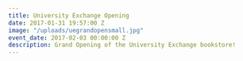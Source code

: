 ```yaml
---
title: University Exchange Opening
date: 2017-01-31 19:57:00 Z
image: "/uploads/uegrandopensmall.jpg"
event_date: 2017-02-03 00:00:00 Z
description: Grand Opening of the University Exchange bookstore!
---
```



